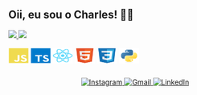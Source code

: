 ## Oii, eu sou o Charles! 👋🏻
<div>
  <a href="https://github.com/charlesibiapina">
    <img height="180em" src="https://github-readme-stats.vercel.app/api?username=charlesibiapina&show_icons=true&theme=dracula&include_all_commits=true&count_private=true"/> <img height="180em" src="https://github-readme-stats.vercel.app/api/top-langs/?username=charlesibiapina&layout=compact&langs_count=16&theme=dracula"/>
  </a>
</div>

<div style="display: inline-block"><br>
  <img align="center" alt="Rafa-Js" height="30" width="40" src="https://raw.githubusercontent.com/devicons/devicon/master/icons/javascript/javascript-plain.svg">
  <img align="center" alt="Rafa-Ts" height="30" width="40" src="https://raw.githubusercontent.com/devicons/devicon/master/icons/typescript/typescript-plain.svg">
  <img align="center" alt="Rafa-React" height="30" width="40" src="https://raw.githubusercontent.com/devicons/devicon/master/icons/react/react-original.svg">
  <img align="center" alt="Rafa-HTML" height="30" width="40" src="https://raw.githubusercontent.com/devicons/devicon/master/icons/html5/html5-original.svg">
  <img align="center" alt="Rafa-CSS" height="30" width="40" src="https://raw.githubusercontent.com/devicons/devicon/master/icons/css3/css3-original.svg">
  <img align="center" alt="Rafa-Python" height="30" width="40" src="https://raw.githubusercontent.com/devicons/devicon/master/icons/python/python-original.svg">
</div>

##

<div style="text-align: center;">
  <a href="https://instagram.com/charlesibiapina" target="_blank">
    <img src="https://img.shields.io/badge/-Instagram-%23E1306C?style=for-the-badge&logo=instagram&logoColor=white" alt="Instagram">
  </a>
  <a href="mailto:charlesibiapina@gmail.com">
    <img src="https://img.shields.io/badge/-Gmail-%23EA4335?style=for-the-badge&logo=gmail&logoColor=white" alt="Gmail">
  </a>
  <a href="https://www.linkedin.com/in/charles-ibiapina-600065290/" target="_blank">
    <img src="https://img.shields.io/badge/-LinkedIn-%230077B5?style=for-the-badge&logo=linkedin&logoColor=white" alt="LinkedIn">
  </a>
</div>
